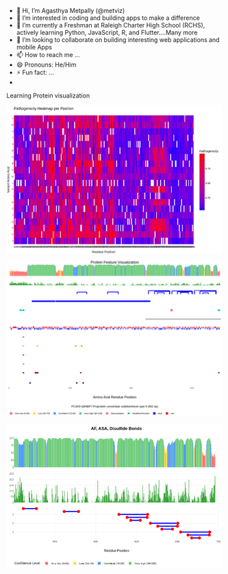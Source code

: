 - 👋 Hi, I’m Agasthya Metpally (@metviz)
- 👀 I’m interested in coding and building apps to make a difference 
- 🌱 I’m currently a Freshman at Raleigh Charter High School (RCHS), actively learning Python, JavaScript, R, and Flutter....Many more 
- 💞️ I’m looking to collaborate on building interesting web applications and mobile Apps
- 📫 How to reach me ...
- 😄 Pronouns: He/Him
- ⚡ Fun fact: ...
- 
Learning Protein visualization

![AlphaMissense_Pathogenicity_Heatmap](https://github.com/metviz/metviz/blob/main/AlphaMissense_Pathogenicity_Heatmap.png)

![g2p PCSK9_Q8NBP7 protein_features plot](https://github.com/metviz/metviz/blob/main/g2p.PCSK9_Q8NBP7.protein_features.plot.png)

![Alpha Fold plotting](https://github.com/metviz/metviz/blob/main/AlphaFold.AF.BSB.G2P.png)
<!---
metviz/metviz is a ✨ special ✨ repository because its `README.md` (this file) appears on your GitHub profile.
You can click the Preview link to take a look at your changes.
--->
